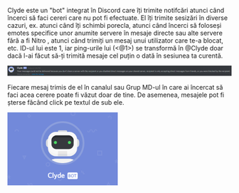 <!-- TITLE:Clyde -->
<!-- SUBTITLE:Robotul Discord -->

Clyde este un "bot" integrat în Discord care îți trimite notifcări atunci când încerci să faci cereri care nu pot fi efectuate. El îți trimite sesizări în diverse cazuri, ex. atunci când îți schimbi porecla, atunci când încerci să foloseși emotes specifice unor anumite servere în mesaje directe sau alte servere fără a fi Nitro , atunci când trimiți un mesaj unui utilizator care te-a blocat, etc. ID-ul lui este 1, iar ping-urile lui (<@1>) se transformă în @Clyde doar dacă l-ai făcut să-ți trimită mesaje cel puțin o dată în sesiunea ta curentă.

![Clyde 1](/uploads/clyde/clyde-1.png "Clyde 1")

Fiecare mesaj trimis de el în canalul sau Grup MD-ul în care ai încercat să faci acea cerere poate fi văzut doar de tine. De asemenea, mesajele pot fi șterse făcând click pe textul de sub ele. 

![Clyde 2](/uploads/clyde/clyde-2.png "Clyde 2")